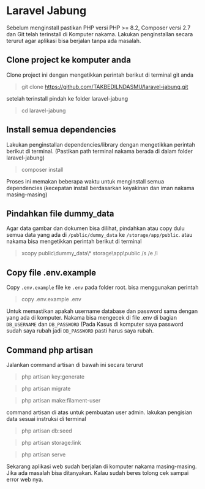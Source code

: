 # Laravel Jabung

Sebelum menginstall pastikan PHP versi PHP >= 8.2, Composer versi 2.7 dan Git telah terinstall di Komputer nakama. Lakukan penginstallan secara terurut agar aplikasi bisa berjalan tanpa ada masalah.

## Clone project ke komputer anda
Clone project ini dengan mengetikkan perintah berikut di terminal git anda
> git clone https://github.com/TAKBEDILNDASMU/laravel-jabung.git

setelah terinstall pindah ke folder laravel-jabung
> cd laravel-jabung


## Install semua dependencies

Lakukan penginstallan dependencies/library dengan mengetikkan perintah berikut di terminal. (Pastikan path terminal nakama berada di dalam folder laravel-jabung)
> composer install

Proses ini memakan beberapa waktu untuk menginstall semua dependencies 
(kecepatan install berdasarkan keyakinan dan iman nakama masing-masing) 

## Pindahkan file dummy_data 
Agar data gambar dan dokumen bisa dilihat, pindahkan atau copy dulu semua data yang ada di `/public/dummy_data` ke `/storage/app/public`. atau nakama bisa mengetikkan perintah berikut di terminal
> xcopy public\\dummy_data\\* storage\\app\\public /s /e /i

## Copy file .env.example

Copy `.env.example` file ke `.env` pada folder root. bisa menggunakan perintah
> copy .env.example .env

Untuk memastikan apakah username database dan password sama dengan yang ada di komputer. Nakama bisa mengecek di file .env di bagian `DB_USERNAME` dan `DB_PASSWORD` (Pada Kasus di komputer saya password sudah saya rubah jadi `DB_PASSWORD` pasti harus saya rubah.


## Command php artisan

Jalankan command artisan di bawah ini secara terurut
> php artisan key:generate

>php artisan migrate

>php artisan make:filament-user

command artisan di atas untuk pembuatan user admin. lakukan pengisian data sesuai instruksi di terminal

>php artisan db:seed

>php artisan storage:link

>php artisan serve

Sekarang aplikasi web sudah berjalan di komputer nakama masing-masing. Jika ada masalah bisa ditanyakan. Kalau sudah beres tolong cek sampai error web nya.
